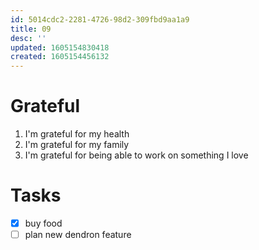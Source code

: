 ```yaml
---
id: 5014cdc2-2281-4726-98d2-309fbd9aa1a9
title: 09
desc: ''
updated: 1605154830418
created: 1605154456132
---
```



# Grateful

1. I'm grateful for my health
2. I'm grateful for my family
3. I'm grateful for being able to work on something I love

# Tasks
- [x] buy food
- [ ] plan new dendron feature